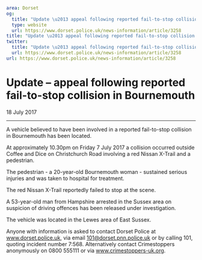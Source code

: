 ```yaml
area: Dorset
og:
  title: "Update \u2013 appeal following reported fail-to-stop collision in Bournemouth"
  type: website
  url: https://www.dorset.police.uk/news-information/article/3258
title: "Update \u2013 appeal following reported fail-to-stop collision in Bournemouth |"
twitter:
  title: "Update \u2013 appeal following reported fail-to-stop collision in Bournemouth"
  url: https://www.dorset.police.uk/news-information/article/3258
url: https://www.dorset.police.uk/news-information/article/3258
```

# Update – appeal following reported fail-to-stop collision in Bournemouth

18 July 2017

* * *

A vehicle believed to have been involved in a reported fail-to-stop collision in Bournemouth has been located.

At approximately 10.30pm on Friday 7 July 2017 a collision occurred outside Coffee and Dice on Christchurch Road involving a red Nissan X-Trail and a pedestrian.

The pedestrian - a 20-year-old Bournemouth woman - sustained serious injuries and was taken to hospital for treatment.

The red Nissan X-Trail reportedly failed to stop at the scene.

A 53-year-old man from Hampshire arrested in the Sussex area on suspicion of driving offences has been released under investigation.

The vehicle was located in the Lewes area of East Sussex.

Anyone with information is asked to contact Dorset Police at www.dorset.police.uk, via email 101@dorset.pnn.police.uk or by calling 101, quoting incident number 7:568. Alternatively contact Crimestoppers anonymously on 0800 555111 or via www.crimestoppers-uk.org.
